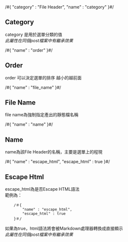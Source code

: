 /#{
	"category" : "File Header",
	"name" : "category"
}#/
## Category
category 是用於選單分類的值  
*此屬性在同個post檔案中有繼承效果*

/#{
	"name" : "order"
}#/
## Order
order 可以決定選單的排序
越小的越前面

/#{
	"name" : "file_name"
}#/
## File Name
file name為強制指定產出的靜態檔名稱

/#{
	"name" : "name"
}#/
## Name
name為該File Header的名稱，主要是選單上的程現

/#{
	"name" : "escape_html",
	"escape_html" : true
}#/
## Escape Html
escape_html為是否Escape HTML語法  
範例為：

		/＃{
			"name" : "escape_html",
			"escape_html" : true
		}＃/

如果為true，html語法將會被Markdown處理器轉換成直接顯示  
*此屬性在同個post檔案中有繼承效果*


